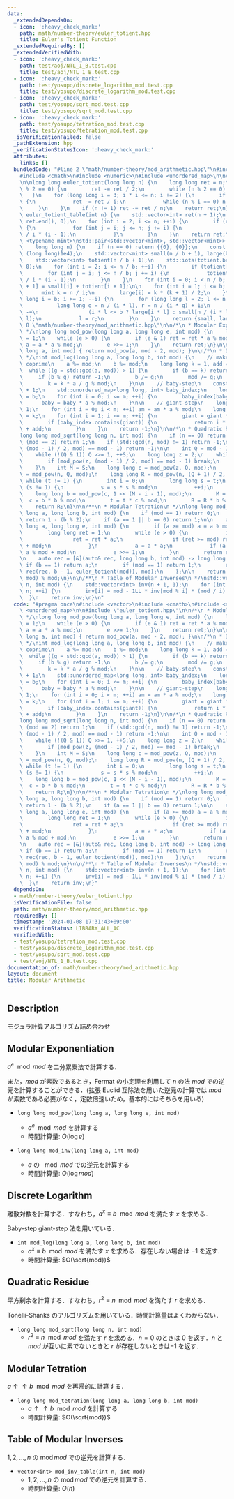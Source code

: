 ```yaml
---
data:
  _extendedDependsOn:
  - icon: ':heavy_check_mark:'
    path: math/number-theory/euler_totient.hpp
    title: Euler's Totient Function
  _extendedRequiredBy: []
  _extendedVerifiedWith:
  - icon: ':heavy_check_mark:'
    path: test/aoj/NTL_1_B.test.cpp
    title: test/aoj/NTL_1_B.test.cpp
  - icon: ':heavy_check_mark:'
    path: test/yosupo/discrete_logarithm_mod.test.cpp
    title: test/yosupo/discrete_logarithm_mod.test.cpp
  - icon: ':heavy_check_mark:'
    path: test/yosupo/sqrt_mod.test.cpp
    title: test/yosupo/sqrt_mod.test.cpp
  - icon: ':heavy_check_mark:'
    path: test/yosupo/tetration_mod.test.cpp
    title: test/yosupo/tetration_mod.test.cpp
  _isVerificationFailed: false
  _pathExtension: hpp
  _verificationStatusIcon: ':heavy_check_mark:'
  attributes:
    links: []
  bundledCode: "#line 2 \"math/number-theory/mod_arithmetic.hpp\"\n#include <vector>\n\
    #include <cmath>\n#include <numeric>\n#include <unordered_map>\n\n#line 4 \"math/number-theory/euler_totient.hpp\"\
    \n\nlong long euler_totient(long long n) {\n    long long ret = n;\n    if (n\
    \ % 2 == 0) {\n        ret -= ret / 2;\n        while (n % 2 == 0) n /= 2;\n \
    \   }\n    for (long long i = 3; i * i <= n; i += 2) {\n        if (n % i == 0)\
    \ {\n            ret -= ret / i;\n            while (n % i == 0) n /= i;\n   \
    \     }\n    }\n    if (n != 1) ret -= ret / n;\n    return ret;\n}\n\nstd::vector<int>\
    \ euler_totient_table(int n) {\n    std::vector<int> ret(n + 1);\n    std::iota(ret.begin(),\
    \ ret.end(), 0);\n    for (int i = 2; i <= n; ++i) {\n        if (ret[i] == i)\
    \ {\n            for (int j = i; j <= n; j += i) {\n                ret[j] = ret[j]\
    \ / i * (i - 1);\n            }\n        }\n    }\n    return ret;\n}\n\ntemplate\
    \ <typename mint>\nstd::pair<std::vector<mint>, std::vector<mint>> totient_summatory_table(\n\
    \    long long n) {\n    if (n == 0) return {{0}, {0}};\n    const int b = std::min(n,\
    \ (long long)1e4);\n    std::vector<mint> small(n / b + 1), large(b + 1);\n\n\
    \    std::vector<int> totient(n / b + 1);\n    std::iota(totient.begin(), totient.end(),\
    \ 0);\n    for (int i = 2; i <= n / b; ++i) {\n        if (totient[i] != i) continue;\n\
    \        for (int j = i; j <= n / b; j += i) {\n            totient[j] = totient[j]\
    \ / i * (i - 1);\n        }\n    }\n    for (int i = 0; i < n / b; ++i) small[i\
    \ + 1] = small[i] + totient[i + 1];\n\n    for (int i = 1; i <= b; ++i) {\n  \
    \      mint k = n / i;\n        large[i] = k * (k + 1) / 2;\n    }\n    for (long\
    \ long i = b; i >= 1; --i) {\n        for (long long l = 2; l <= n / i;) {\n \
    \           long long q = n / (i * l), r = n / (i * q) + 1;\n            large[i]\
    \ -=\n                (i * l <= b ? large[i * l] : small[n / (i * l)]) * (r -\
    \ l);\n            l = r;\n        }\n    }\n    return {small, large};\n}\n#line\
    \ 8 \"math/number-theory/mod_arithmetic.hpp\"\n\n/*\n * Modular Exponentiation\n\
    \ */\nlong long mod_pow(long long a, long long e, int mod) {\n    long long ret\
    \ = 1;\n    while (e > 0) {\n        if (e & 1) ret = ret * a % mod;\n       \
    \ a = a * a % mod;\n        e >>= 1;\n    }\n    return ret;\n}\n\nlong long mod_inv(long\
    \ long a, int mod) { return mod_pow(a, mod - 2, mod); }\n\n/*\n * Discrete Logarithm\n\
    \ */\nint mod_log(long long a, long long b, int mod) {\n    // make a and mod\
    \ coprime\n    a %= mod;\n    b %= mod;\n    long long k = 1, add = 0, g;\n  \
    \  while ((g = std::gcd(a, mod)) > 1) {\n        if (b == k) return add;\n   \
    \     if (b % g) return -1;\n        b /= g;\n        mod /= g;\n        ++add;\n\
    \        k = k * a / g % mod;\n    }\n\n    // baby-step\n    const int m = std::sqrt(mod)\
    \ + 1;\n    std::unordered_map<long long, int> baby_index;\n    long long baby\
    \ = b;\n    for (int i = 0; i <= m; ++i) {\n        baby_index[baby] = i;\n  \
    \      baby = baby * a % mod;\n    }\n\n    // giant-step\n    long long am =\
    \ 1;\n    for (int i = 0; i < m; ++i) am = am * a % mod;\n    long long giant\
    \ = k;\n    for (int i = 1; i <= m; ++i) {\n        giant = giant * am % mod;\n\
    \        if (baby_index.contains(giant)) {\n            return i * m - baby_index[giant]\
    \ + add;\n        }\n    }\n    return -1;\n}\n\n/*\n * Quadratic Residue\n */\n\
    long long mod_sqrt(long long n, int mod) {\n    if (n == 0) return 0;\n    if\
    \ (mod == 2) return 1;\n    if (std::gcd(n, mod) != 1) return -1;\n    if (mod_pow(n,\
    \ (mod - 1) / 2, mod) == mod - 1) return -1;\n\n    int Q = mod - 1, S = 0;\n\
    \    while (!(Q & 1)) Q >>= 1, ++S;\n    long long z = 2;\n    while (true) {\n\
    \        if (mod_pow(z, (mod - 1) / 2, mod) == mod - 1) break;\n        ++z;\n\
    \    }\n    int M = S;\n    long long c = mod_pow(z, Q, mod);\n    long long t\
    \ = mod_pow(n, Q, mod);\n    long long R = mod_pow(n, (Q + 1) / 2, mod);\n   \
    \ while (t != 1) {\n        int i = 0;\n        long long s = t;\n        while\
    \ (s != 1) {\n            s = s * s % mod;\n            ++i;\n        }\n    \
    \    long long b = mod_pow(c, 1 << (M - i - 1), mod);\n        M = i;\n      \
    \  c = b * b % mod;\n        t = t * c % mod;\n        R = R * b % mod;\n    }\n\
    \    return R;\n}\n\n/**\n * Modular Tetration\n */\nlong long mod_tetration(long\
    \ long a, long long b, int mod) {\n    if (mod == 1) return 0;\n    if (a == 0)\
    \ return 1 - (b % 2);\n    if (a == 1 || b == 0) return 1;\n\n    auto pow = [&](long\
    \ long a, long long e, int mod) {\n        if (a >= mod) a = a % mod + mod;\n\
    \        long long ret = 1;\n        while (e > 0) {\n            if (e & 1) {\n\
    \                ret = ret * a;\n                if (ret >= mod) ret = ret % mod\
    \ + mod;\n            }\n            a = a * a;\n            if (a >= mod) a =\
    \ a % mod + mod;\n            e >>= 1;\n        }\n        return ret;\n    };\n\
    \n    auto rec = [&](auto& rec, long long b, int mod) -> long long {\n       \
    \ if (b == 1) return a;\n        if (mod == 1) return 1;\n        return pow(a,\
    \ rec(rec, b - 1, euler_totient(mod)), mod);\n    };\n\n    return rec(rec, b,\
    \ mod) % mod;\n}\n\n/**\n * Table of Modular Inverses\n */\nstd::vector<int> mod_inv_table(int\
    \ n, int mod) {\n    std::vector<int> inv(n + 1, 1);\n    for (int i = 2; i <=\
    \ n; ++i) {\n        inv[i] = mod - 1LL * inv[mod % i] * (mod / i) % mod;\n  \
    \  }\n    return inv;\n}\n"
  code: "#pragma once\n#include <vector>\n#include <cmath>\n#include <numeric>\n#include\
    \ <unordered_map>\n\n#include \"euler_totient.hpp\"\n\n/*\n * Modular Exponentiation\n\
    \ */\nlong long mod_pow(long long a, long long e, int mod) {\n    long long ret\
    \ = 1;\n    while (e > 0) {\n        if (e & 1) ret = ret * a % mod;\n       \
    \ a = a * a % mod;\n        e >>= 1;\n    }\n    return ret;\n}\n\nlong long mod_inv(long\
    \ long a, int mod) { return mod_pow(a, mod - 2, mod); }\n\n/*\n * Discrete Logarithm\n\
    \ */\nint mod_log(long long a, long long b, int mod) {\n    // make a and mod\
    \ coprime\n    a %= mod;\n    b %= mod;\n    long long k = 1, add = 0, g;\n  \
    \  while ((g = std::gcd(a, mod)) > 1) {\n        if (b == k) return add;\n   \
    \     if (b % g) return -1;\n        b /= g;\n        mod /= g;\n        ++add;\n\
    \        k = k * a / g % mod;\n    }\n\n    // baby-step\n    const int m = std::sqrt(mod)\
    \ + 1;\n    std::unordered_map<long long, int> baby_index;\n    long long baby\
    \ = b;\n    for (int i = 0; i <= m; ++i) {\n        baby_index[baby] = i;\n  \
    \      baby = baby * a % mod;\n    }\n\n    // giant-step\n    long long am =\
    \ 1;\n    for (int i = 0; i < m; ++i) am = am * a % mod;\n    long long giant\
    \ = k;\n    for (int i = 1; i <= m; ++i) {\n        giant = giant * am % mod;\n\
    \        if (baby_index.contains(giant)) {\n            return i * m - baby_index[giant]\
    \ + add;\n        }\n    }\n    return -1;\n}\n\n/*\n * Quadratic Residue\n */\n\
    long long mod_sqrt(long long n, int mod) {\n    if (n == 0) return 0;\n    if\
    \ (mod == 2) return 1;\n    if (std::gcd(n, mod) != 1) return -1;\n    if (mod_pow(n,\
    \ (mod - 1) / 2, mod) == mod - 1) return -1;\n\n    int Q = mod - 1, S = 0;\n\
    \    while (!(Q & 1)) Q >>= 1, ++S;\n    long long z = 2;\n    while (true) {\n\
    \        if (mod_pow(z, (mod - 1) / 2, mod) == mod - 1) break;\n        ++z;\n\
    \    }\n    int M = S;\n    long long c = mod_pow(z, Q, mod);\n    long long t\
    \ = mod_pow(n, Q, mod);\n    long long R = mod_pow(n, (Q + 1) / 2, mod);\n   \
    \ while (t != 1) {\n        int i = 0;\n        long long s = t;\n        while\
    \ (s != 1) {\n            s = s * s % mod;\n            ++i;\n        }\n    \
    \    long long b = mod_pow(c, 1 << (M - i - 1), mod);\n        M = i;\n      \
    \  c = b * b % mod;\n        t = t * c % mod;\n        R = R * b % mod;\n    }\n\
    \    return R;\n}\n\n/**\n * Modular Tetration\n */\nlong long mod_tetration(long\
    \ long a, long long b, int mod) {\n    if (mod == 1) return 0;\n    if (a == 0)\
    \ return 1 - (b % 2);\n    if (a == 1 || b == 0) return 1;\n\n    auto pow = [&](long\
    \ long a, long long e, int mod) {\n        if (a >= mod) a = a % mod + mod;\n\
    \        long long ret = 1;\n        while (e > 0) {\n            if (e & 1) {\n\
    \                ret = ret * a;\n                if (ret >= mod) ret = ret % mod\
    \ + mod;\n            }\n            a = a * a;\n            if (a >= mod) a =\
    \ a % mod + mod;\n            e >>= 1;\n        }\n        return ret;\n    };\n\
    \n    auto rec = [&](auto& rec, long long b, int mod) -> long long {\n       \
    \ if (b == 1) return a;\n        if (mod == 1) return 1;\n        return pow(a,\
    \ rec(rec, b - 1, euler_totient(mod)), mod);\n    };\n\n    return rec(rec, b,\
    \ mod) % mod;\n}\n\n/**\n * Table of Modular Inverses\n */\nstd::vector<int> mod_inv_table(int\
    \ n, int mod) {\n    std::vector<int> inv(n + 1, 1);\n    for (int i = 2; i <=\
    \ n; ++i) {\n        inv[i] = mod - 1LL * inv[mod % i] * (mod / i) % mod;\n  \
    \  }\n    return inv;\n}"
  dependsOn:
  - math/number-theory/euler_totient.hpp
  isVerificationFile: false
  path: math/number-theory/mod_arithmetic.hpp
  requiredBy: []
  timestamp: '2024-01-08 17:31:43+09:00'
  verificationStatus: LIBRARY_ALL_AC
  verifiedWith:
  - test/yosupo/tetration_mod.test.cpp
  - test/yosupo/discrete_logarithm_mod.test.cpp
  - test/yosupo/sqrt_mod.test.cpp
  - test/aoj/NTL_1_B.test.cpp
documentation_of: math/number-theory/mod_arithmetic.hpp
layout: document
title: Modular Arithmetic
---
```


## Description

モジュラ計算アルゴリズム詰め合わせ

## Modular Exponentiation

$a^e \mod mod$ を二分累乗法で計算する．

また，$mod$ が素数であるとき，Fermat の小定理を利用して $n$ の法 $mod$ での逆元を計算することができる．(拡張 Euclid 互除法を用いた逆元の計算では $mod$ が素数である必要がなく，定数倍速いため，基本的にはそちらを用いる)

- `long long mod_pow(long long a, long long e, int mod)`
    - $a^e \mod mod$ を計算する
    - 時間計算量: $O(\log e)$

- `long long mod_inv(long long a, int mod)`
    - $a$ の $\mod mod$ での逆元を計算する
    - 時間計算量: $O(\log mod)$

## Discrete Logarithm

離散対数を計算する．すなわち，$a^x \equiv b \mod mod$ を満たす $x$ を求める．

Baby-step giant-step 法を用いている．

- `int mod_log(long long a, long long b, int mod)`
    - $a^x \equiv b \mod mod$ を満たす $x$ を求める．存在しない場合は $-1$ を返す．
    - 時間計算量: $O(\sqrt{mod})$

## Quadratic Residue

平方剰余を計算する．すなわち，$r^2 \equiv n \mod mod$ を満たす $r$ を求める．

Tonelli-Shanks のアルゴリズムを用いている．時間計算量はよくわからない．

- `long long mod_sqrt(long long n, int mod)`
    - $r^2 \equiv n \mod mod$ を満たす $r$ を求める．$n = 0$ のときは $0$ を返す．$n$ と $mod$ が互いに素でないときと $r$ が存在しないときは$-1$ を返す．


## Modular Tetration

$a \uparrow \uparrow b \mod mod$ を再帰的に計算する．

- `long long mod_tetration(long long a, long long b, int mod)`
  - $a \uparrow \uparrow b \mod mod$ を計算する
  - 時間計算量: $O(\sqrt{mod})$

## Table of Modular Inverses

$1, 2, \dots, n$ の $\mathrm{mod}\, mod$ での逆元を計算する．

- `vector<int> mod_inv_table(int n, int mod)`
  - $1, 2, \dots, n$ の $\mathrm{mod}\,mod$ での逆元を計算する．
  - 時間計算量: $O(n)$